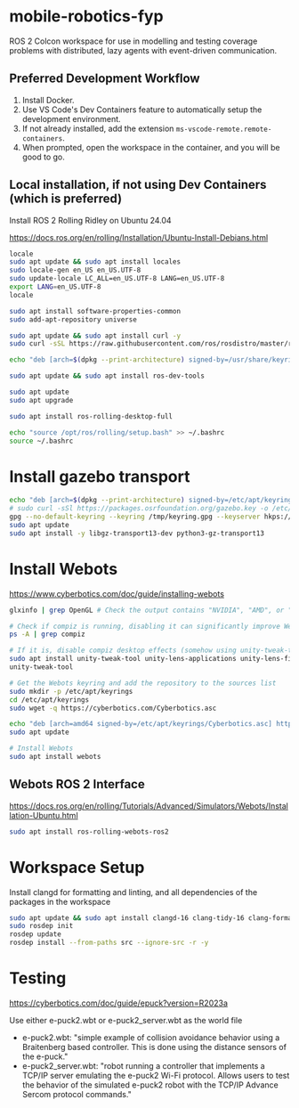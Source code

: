 # mobile-robotics-fyp
ROS 2 Colcon workspace for use in modelling and testing coverage problems with distributed, lazy agents with event-driven communication.

## Preferred Development Workflow
1. Install Docker.
2. Use VS Code's Dev Containers feature to automatically setup the development environment.
3. If not already installed, add the extension `ms-vscode-remote.remote-containers`.
4. When prompted, open the workspace in the container, and you will be good to go.

## Local installation, if not using Dev Containers (which is preferred)
Install ROS 2 Rolling Ridley on Ubuntu 24.04

https://docs.ros.org/en/rolling/Installation/Ubuntu-Install-Debians.html

```bash
locale
sudo apt update && sudo apt install locales
sudo locale-gen en_US en_US.UTF-8
sudo update-locale LC_ALL=en_US.UTF-8 LANG=en_US.UTF-8
export LANG=en_US.UTF-8
locale

sudo apt install software-properties-common
sudo add-apt-repository universe

sudo apt update && sudo apt install curl -y
sudo curl -sSL https://raw.githubusercontent.com/ros/rosdistro/master/ros.key -o /usr/share/keyrings/ros-archive-keyring.gpg

echo "deb [arch=$(dpkg --print-architecture) signed-by=/usr/share/keyrings/ros-archive-keyring.gpg] http://packages.ros.org/ros2/ubuntu $(. /etc/os-release && echo $UBUNTU_CODENAME) main" | sudo tee /etc/apt/sources.list.d/ros2.list > /dev/null

sudo apt update && sudo apt install ros-dev-tools

sudo apt update
sudo apt upgrade

sudo apt install ros-rolling-desktop-full

echo "source /opt/ros/rolling/setup.bash" >> ~/.bashrc
source ~/.bashrc
```

# Install gazebo transport
```bash
echo "deb [arch=$(dpkg --print-architecture) signed-by=/etc/apt/keyrings/gazebo.gpg] http://packages.osrfoundation.org/gazebo/ubuntu-stable $(. /etc/os-release && echo $UBUNTU_CODENAME) main" | sudo tee /etc/apt/sources.list.d/gazebo-stable.list > /dev/null
# sudo curl -sSl https://packages.osrfoundation.org/gazebo.key -o /etc/apt/keyrings/gazebo.gpg
gpg --no-default-keyring --keyring /tmp/keyring.gpg --keyserver hkps://keyserver.ubuntu.com --recv-key 67170598af249743 && sudo gpg --no-default-keyring --keyring /tmp/keyring.gpg --output /etc/apt/keyrings/gazebo.gpg --export
sudo apt update
sudo apt install -y libgz-transport13-dev python3-gz-transport13
```

# Install Webots
https://www.cyberbotics.com/doc/guide/installing-webots

```bash
glxinfo | grep OpenGL # Check the output contains "NVIDIA", "AMD", or "Intel", otherwise install the appropriate hardware accelerated driver

# Check if compiz is running, disabling it can significantly improve Webots rendering performance
ps -A | grep compiz

# If it is, disable compiz desktop effects (somehow using unity-tweak-tool)
sudo apt install unity-tweak-tool unity-lens-applications unity-lens-files
unity-tweak-tool

# Get the Webots keyring and add the repository to the sources list
sudo mkdir -p /etc/apt/keyrings
cd /etc/apt/keyrings
sudo wget -q https://cyberbotics.com/Cyberbotics.asc

echo "deb [arch=amd64 signed-by=/etc/apt/keyrings/Cyberbotics.asc] https://cyberbotics.com/debian binary-amd64/" | sudo tee /etc/apt/sources.list.d/Cyberbotics.list
sudo apt update

# Install Webots
sudo apt install webots
```

## Webots ROS 2 Interface
https://docs.ros.org/en/rolling/Tutorials/Advanced/Simulators/Webots/Installation-Ubuntu.html

```bash
sudo apt install ros-rolling-webots-ros2
```

# Workspace Setup
Install clangd for formatting and linting, and all dependencies of the packages in the workspace
```bash
sudo apt update && sudo apt install clangd-16 clang-tidy-16 clang-format-16
sudo rosdep init
rosdep update
rosdep install --from-paths src --ignore-src -r -y
```

# Testing
https://cyberbotics.com/doc/guide/epuck?version=R2023a

Use either e-puck2.wbt or e-puck2_server.wbt as the world file
 - e-puck2.wbt: "simple example of collision avoidance behavior using a Braitenberg based controller. This is done using the distance sensors of the e-puck."
 - e-puck2_server.wbt: "robot running a controller that implements a TCP/IP server emulating the e-puck2 Wi-Fi protocol. Allows users to test the behavior of the simulated e-puck2 robot with the TCP/IP Advance Sercom protocol commands."
